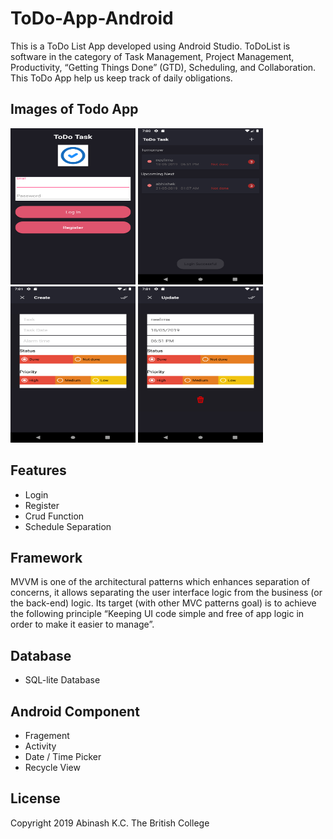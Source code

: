 # ToDo-App-Android

This is a ToDo List App developed using Android Studio. ToDoList is software in the category of Task Management, Project Management, Productivity, “Getting Things Done” (GTD), Scheduling, and Collaboration. This ToDo App help us keep track of daily obligations.


## Images of Todo App

<img src="Image/1.png" height=250 width=200></img>
<img src="Image/2.png" height=250 width=200></img>
<img src="Image/3.png" height=250 width=200></img>
<img src="Image/4.png" height=250 width=200></img>


## Features

<ul>
<li>Login</li>
<li>Register</li>
<li>Crud Function</li>
<li>Schedule Separation</li>
</ul>

## Framework
  MVVM is one of the architectural patterns which enhances separation of concerns, it allows separating the user interface logic from the business (or the back-end) logic. Its target (with other MVC patterns goal) is to achieve the following principle “Keeping UI code simple and free of app logic in order to make it easier to manage”.
  
 
## Database

<ul>
<li>SQL-lite Database</li>
</ul>
 
## Android Component 

<ul>
<li>Fragement</li>
<li>Activity</li>
<li>Date / Time Picker</li>
<li>Recycle View</li>
</ul>

 ## License
 
 Copyright 2019 Abinash K.C. The British College 
 


